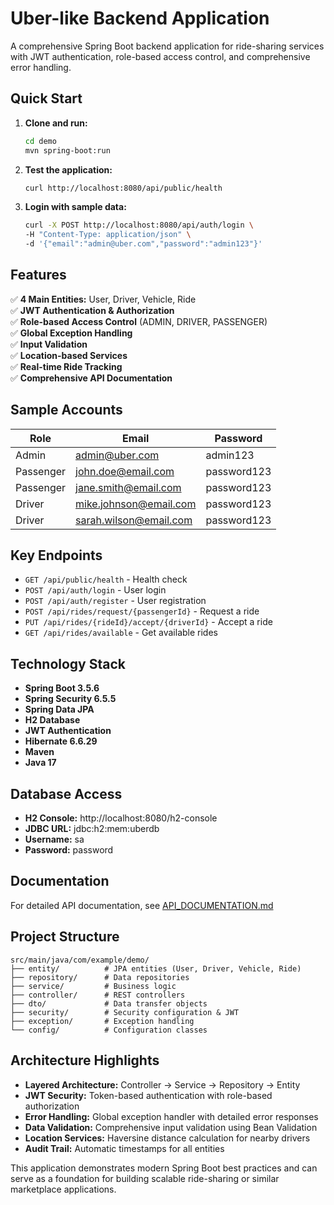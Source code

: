# Uber-like Backend Application

A comprehensive Spring Boot backend application for ride-sharing services with JWT authentication, role-based access control, and comprehensive error handling.

## Quick Start

1. **Clone and run:**
   ```bash
   cd demo
   mvn spring-boot:run
   ```

2. **Test the application:**
   ```bash
   curl http://localhost:8080/api/public/health
   ```

3. **Login with sample data:**
   ```bash
   curl -X POST http://localhost:8080/api/auth/login \
   -H "Content-Type: application/json" \
   -d '{"email":"admin@uber.com","password":"admin123"}'
   ```

## Features

✅ **4 Main Entities:** User, Driver, Vehicle, Ride  
✅ **JWT Authentication & Authorization**  
✅ **Role-based Access Control** (ADMIN, DRIVER, PASSENGER)  
✅ **Global Exception Handling**  
✅ **Input Validation**  
✅ **Location-based Services**  
✅ **Real-time Ride Tracking**  
✅ **Comprehensive API Documentation**  

## Sample Accounts

| Role | Email | Password |
|------|-------|----------|
| Admin | admin@uber.com | admin123 |
| Passenger | john.doe@email.com | password123 |
| Passenger | jane.smith@email.com | password123 |
| Driver | mike.johnson@email.com | password123 |
| Driver | sarah.wilson@email.com | password123 |

## Key Endpoints

- `GET /api/public/health` - Health check
- `POST /api/auth/login` - User login
- `POST /api/auth/register` - User registration
- `POST /api/rides/request/{passengerId}` - Request a ride
- `PUT /api/rides/{rideId}/accept/{driverId}` - Accept a ride
- `GET /api/rides/available` - Get available rides

## Technology Stack

- **Spring Boot 3.5.6**
- **Spring Security 6.5.5**
- **Spring Data JPA**
- **H2 Database**
- **JWT Authentication**
- **Hibernate 6.6.29**
- **Maven**
- **Java 17**

## Database Access

- **H2 Console:** http://localhost:8080/h2-console
- **JDBC URL:** jdbc:h2:mem:uberdb
- **Username:** sa
- **Password:** password

## Documentation

For detailed API documentation, see [API_DOCUMENTATION.md](API_DOCUMENTATION.md)

## Project Structure

```
src/main/java/com/example/demo/
├── entity/          # JPA entities (User, Driver, Vehicle, Ride)
├── repository/      # Data repositories
├── service/         # Business logic
├── controller/      # REST controllers
├── dto/             # Data transfer objects
├── security/        # Security configuration & JWT
├── exception/       # Exception handling
└── config/          # Configuration classes
```

## Architecture Highlights

- **Layered Architecture:** Controller → Service → Repository → Entity
- **JWT Security:** Token-based authentication with role-based authorization
- **Error Handling:** Global exception handler with detailed error responses
- **Data Validation:** Comprehensive input validation using Bean Validation
- **Location Services:** Haversine distance calculation for nearby drivers
- **Audit Trail:** Automatic timestamps for all entities

This application demonstrates modern Spring Boot best practices and can serve as a foundation for building scalable ride-sharing or similar marketplace applications.
